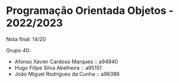 # Programação Orientada Objetos - 2022/2023

Nota final: 14/20 <br>

Grupo 40:

- Afonso Xavier Cardoso Marques :: a94940
- Hugo Filipe Silva Abelheira :: a95151
- João Miguel Rodrigues da Cunha :: a96386
